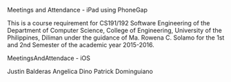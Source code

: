 Meetings and Attendance - iPad using PhoneGap

This is a course requirement for CS191/192 Software Engineering of the Department of Computer Science, College of Engineering, University of the Philippines, Diliman under the guidance of Ma. Rowena C. Solamo for the 1st and 2nd Semester of the academic year 2015-2016.

MeetingsAndAttendace - iOS

Justin Balderas
Angelica Dino
Patrick Dominguiano
